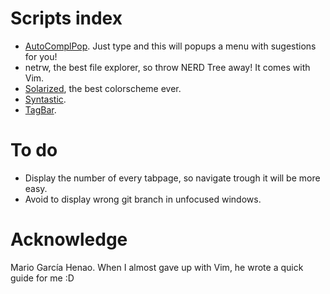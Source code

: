 Scripts index
=============

* [AutoComplPop](https://bitbucket.org/ns9tks/vim-autocomplpop/). Just type and this will popups a menu with sugestions for you!
* netrw, the best file explorer, so throw NERD Tree away! It comes with Vim.
* [Solarized](http://ethanschoonover.com/solarized), the best colorscheme ever.
* [Syntastic](https://github.com/scrooloose/syntastic).
* [TagBar](http://majutsushi.github.com/tagbar/).

To do
=====

* Display the number of every tabpage, so navigate trough it will be more easy.
* Avoid to display wrong git branch in unfocused windows.

Acknowledge
===========
Mario García Henao. When I almost gave up with Vim, he wrote a quick guide for me :D
